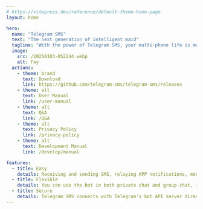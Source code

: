 ```yaml
---
# https://vitepress.dev/reference/default-theme-home-page
layout: home

hero:
  name: "Telegram SMS"
  text: "The next generation of intelligent maid"
  tagline: "With the power of Telegram SMS, your multi-phone life is much easier than before."
  image:
    src: /20250103-052244.webp
    alt: Fay
  actions:
    - theme: brand
      text: Download
      link: https://github.com/telegram-sms/telegram-sms/releases
    - theme: alt
      text: User Manual
      link: /user-manual
    - theme: alt
      text: Q&A
      link: /Q&A
    - theme: alt
      text: Privacy Policy
      link: /privacy-policy
    - theme: alt
      text: Development Manual
      link: /develop/manual

features:
  - title: Easy
    details: Receiving and sending SMS, relaying APP notifications, monitoring battery status... All stuff can be done with a single Telegram bot.
  - title: Flexible
    details: You can use the bot in both private chat and group chat, in case you have more than 2 Android phones, or sharing the bot with other people.
  - title: Secure
    details: Telegram SMS connects with Telegram's bot API server directly, no 3rd-party services involved.
---
```


